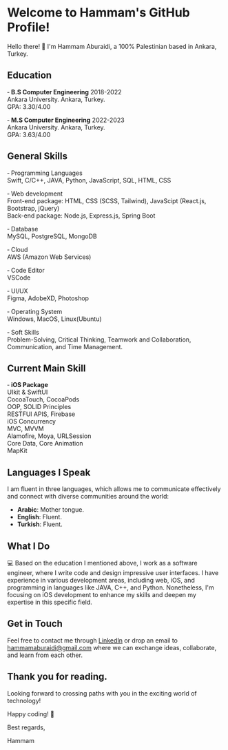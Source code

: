 # Welcome to Hammam's GitHub Profile!

Hello there! 👋 I'm Hammam Aburaidi, a 100% Palestinian based in Ankara, Turkey. 


## Education

&#8209; **B.S Computer Engineering** 2018-2022
<br> 
Ankara University. Ankara, Turkey. 
<br>
GPA: 3.30/4.00

&#8209; **M.S Computer Engineering** 2022-2023
<br> 
Ankara University. Ankara, Turkey. 
<br>
GPA: 3.63/4.00

## General Skills

&#8209; Programming Languages 
<br> 
Swift, C/C++, JAVA, Python, JavaScript, SQL, HTML, CSS
<br> 

&#8209; Web development
<br> 
Front-end package: HTML, CSS (SCSS, Tailwind), JavaScipt (React.js, Bootstrap, jQuery)
<br> 
Back-end package: Node.js, Express.js, Spring Boot 
<br>

&#8209; Database 
<br>
MySQL, PostgreSQL, MongoDB
<br> 

&#8209; Cloud
<br>
AWS (Amazon Web Services)

&#8209; Code Editor
<br>
VSCode

&#8209; UI/UX 
<br>
Figma, AdobeXD, Photoshop

&#8209; Operating System
<br>
Windows, MacOS, Linux(Ubuntu)

&#8209; Soft Skills
<br> 
Problem-Solving, Critical Thinking, Teamwork and Collaboration, Communication, and Time Management.

## Current Main Skill 
&#8209; **iOS Package** 
<br>
UIkit & SwiftUI 
<br>
CocoaTouch, CocoaPods
<br>
OOP, SOLID Principles 
<br>
RESTFUl APIS, Firebase
<br>
iOS Concurrency 
<br>
MVC, MVVM 
<br>
Alamofire, Moya, URLSession
<br>
Core Data, Core Animation 
<br>
MapKit

## Languages I Speak

I am fluent in three languages, which allows me to communicate effectively and connect with diverse communities around the world:
- **Arabic**: Mother tongue.
- **English**: Fluent.
- **Turkish**: Fluent.

## What I Do

💻 Based on the education I mentioned above, I work as a software engineer, where I write code and design impressive user interfaces. I have experience in various development areas, including web, iOS, and programming in languages like JAVA, C++, and Python. Nonetheless, I'm focusing on iOS development to enhance my skills and deepen my expertise in this specific field. 

## Get in Touch

Feel free to contact me through [LinkedIn](https://www.linkedin.com/in/hammamaburaidi/) or drop an email to hammamaburaidi@gmail.com where we can exchange ideas, collaborate, and learn from each other.

## Thank you for reading. 
Looking forward to crossing paths with you in the exciting world of technology!

Happy coding! 🚀

Best regards,

Hammam
